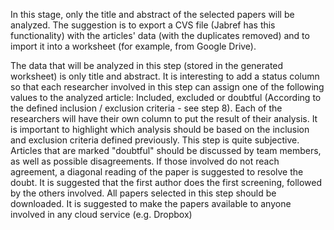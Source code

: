In this stage, only the title and abstract of the selected papers will be analyzed. The suggestion is to export a CVS file (Jabref has this functionality) with the articles' data (with the duplicates removed) and to import it into a worksheet (for example, from Google Drive).

The data that will be analyzed in this step (stored in the generated worksheet) is only title and abstract. It is interesting to add a status column so that each researcher involved in this step can assign one of the following values to the analyzed article: Included, excluded or doubtful (According to the defined inclusion / exclusion criteria - see step 8). Each of the researchers will have their own column to put the result of their analysis. It is important to highlight which analysis should be based on the inclusion and exclusion criteria defined previously. This step is quite subjective. Articles that are marked "doubtful" should be discussed by team members, as well as possible disagreements. If those involved do not reach agreement, a diagonal reading of the paper is suggested to resolve the doubt. It is suggested that the first author does the first screening, followed by the others involved. All papers selected in this step should be downloaded. It is suggested to make the papers available to anyone involved in any cloud service (e.g. Dropbox)